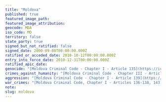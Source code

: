 ```yaml
---
title: "Moldova"
published: true
featured_image_path:
featured_image_attribution:
geocode: MDA
iso_code: MD
territory: false
state_party: true
signed_but_not_ratified: false
signed_date: 2000-09-08T00:00:00.000Z
ratified_or_acceded_date: 2010-10-12T00:00:00.000Z
entry_into_force_date: 2010-12-31T00:00:00.000Z
ratified_apic_date:
genocide: "[Moldova Criminal Code - Chapter I - Article 135](https://iccdb.hrlc.net/data/doc/188/keyword/46/)"
crimes_against_humanity: "[Moldova Criminal Code - Chapter III - Article 40](https://iccdb.hrlc.net/data/doc/188/keyword/13/)"
aggression: "[Moldova Criminal Code - Chapter I - Article 139](https://iccdb.hrlc.net/data/doc/188/keyword/1/)"
war_crimes: "[Moldova Criminal Code, Chapter I - Articles 136-138, 143](https://iccdb.hrlc.net/data/doc/188/keyword/145/)"
note:
slug: moldova
---
```

